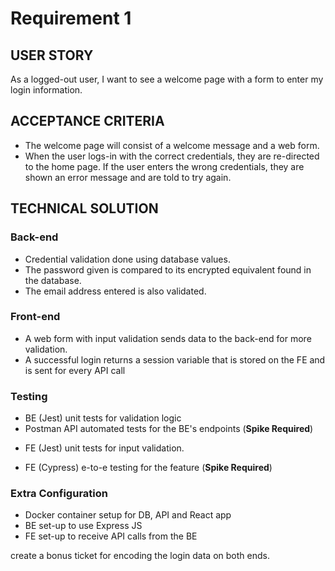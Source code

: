 # Requirement 1
## USER STORY
As a logged-out user, I want to see a welcome page with a form to enter my login information.

## ACCEPTANCE CRITERIA
 + The welcome page will consist of a welcome message and a web form.
 + When the user logs-in with the correct credentials, they are re-directed to the home page.
 If the user enters the wrong credentials, they are shown an error message and are told to try again.
## TECHNICAL SOLUTION
### Back-end
+ Credential validation done using database values.
+ The password given is compared to its encrypted equivalent found in the database.
+ The email address entered is also validated.

### Front-end
+ A web form with input validation sends data to the back-end for more validation.
+ A successful login returns a session variable that is stored on the FE and is sent for every API call

### Testing
+ BE (Jest) unit tests for validation logic
+ Postman API automated tests for the BE's endpoints (**Spike Required**)
- FE (Jest) unit tests for input validation.
+ FE (Cypress) e-to-e testing for the feature (**Spike Required**)

### Extra Configuration
+ Docker container setup for DB, API and React app
+ BE set-up to use Express JS
+ FE set-up to receive API calls from the BE

create a bonus ticket for encoding the login data on both ends.